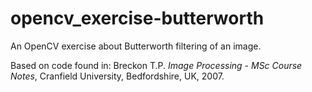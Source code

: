opencv_exercise-butterworth
===========================

An OpenCV exercise about Butterworth filtering of an image.

Based on code found in:
Breckon T.P. _Image Processing - MSc Course Notes_, Cranfield University, Bedfordshire, UK, 2007.